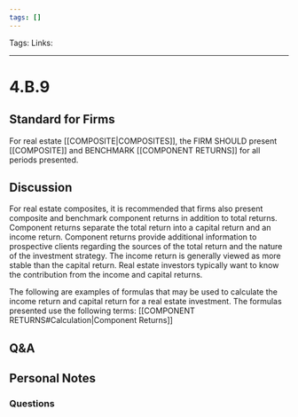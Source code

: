 ```yaml
---
tags: []
---
```

Tags:
Links: 
___
# 4.B.9
## Standard for Firms
For real estate [[COMPOSITE|COMPOSITES]], the FIRM SHOULD present [[COMPOSITE]] and BENCHMARK [[COMPONENT RETURNS]] for all periods presented.
## Discussion
For real estate composites, it is recommended that firms also present composite and benchmark component returns in addition to total returns. Component returns separate the total return into a capital return and an income return. Component returns provide additional information to prospective clients regarding the sources of the total return and the nature of the investment strategy. The income return is generally viewed as more stable than the capital return. Real estate investors typically want to know the contribution from the income and capital returns.

The following are examples of formulas that may be used to calculate the income return and capital return for a real estate investment. The formulas presented use the following terms:
[[COMPONENT RETURNS#Calculation|Component Returns]]
## Q&A

## Personal Notes

### Questions